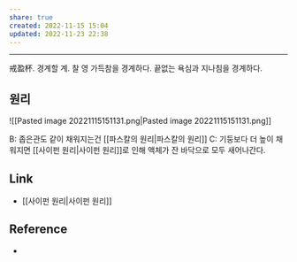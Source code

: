 ```yaml
---
share: true
created: 2022-11-15 15:04
updated: 2022-11-23 22:38
---
```


---

戒盈杯.
경계할 계. 찰 영
가득참을 경계하다.
끝없는 욕심과 지나침을 경계하다.


## 원리

![[Pasted image 20221115151131.png|Pasted image 20221115151131.png]]

B: 좁은관도 같이 채워지는건 [[파스칼의 원리|파스칼의 원리]]
C: 기둥보다 더 높이 채워지면 [[사이펀 원리|사이펀 원리]]로 인해 액체가 잔 바닥으로 모두 새어나간다.


## Link
- [[사이펀 원리|사이펀 원리]]

## Reference
- 